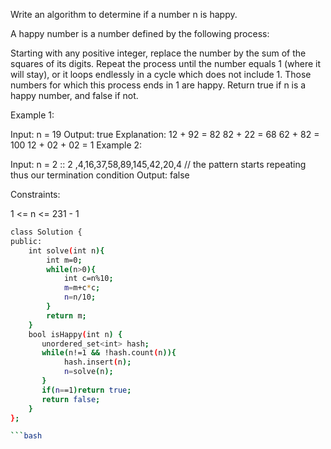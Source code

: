  
Write an algorithm to determine if a number n is happy.

A happy number is a number defined by the following process:

Starting with any positive integer, replace the number by the sum of the squares of its digits.
Repeat the process until the number equals 1 (where it will stay), or it loops endlessly in a cycle which does not include 1.
Those numbers for which this process ends in 1 are happy.
Return true if n is a happy number, and false if not.

 

Example 1:

Input: n = 19
Output: true
Explanation:
12 + 92 = 82
82 + 22 = 68
62 + 82 = 100
12 + 02 + 02 = 1
Example 2:

Input: n = 2  :: 2 ,4,16,37,58,89,145,42,20,4  // the pattern starts repeating thus our termination condition
Output: false
 

Constraints:

1 <= n <= 231 - 1



```bash
class Solution {
public:
    int solve(int n){
        int m=0;
        while(n>0){
            int c=n%10;
            m=m+c*c;
            n=n/10;
        }
        return m;
    }
    bool isHappy(int n) {
       unordered_set<int> hash;
       while(n!=1 && !hash.count(n)){
            hash.insert(n);
            n=solve(n);
       } 
       if(n==1)return true;
       return false; 
    }
};

```bash
